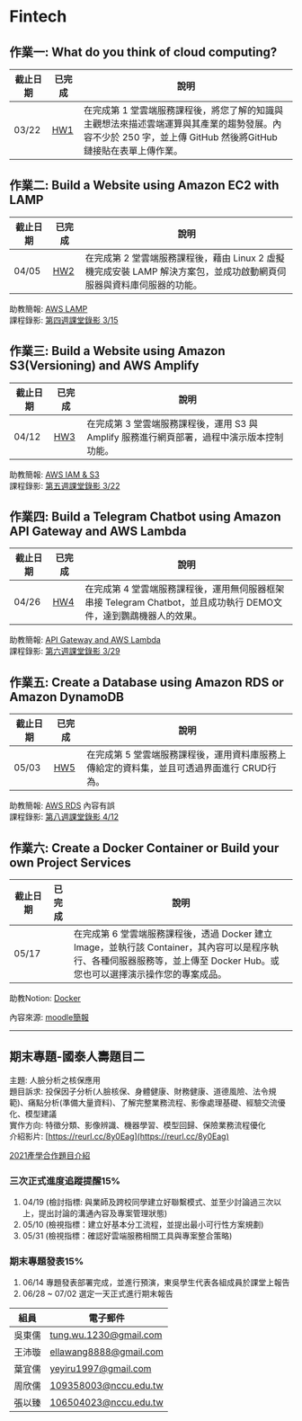 
# Fintech

## 作業一: What do you think of cloud computing?

| 截止日期 | 已完成 | 說明 | 
| --- | --- | --- |
| 03/22 | [HW1](https://github.com/tungwu1230/Fintech/tree/main/HW1) | 在完成第 1 堂雲端服務課程後，將您了解的知識與主觀想法來描述雲端運算與其產業的趨勢發展。內容不少於 250 字，並上傳 GitHub 然後將GitHub 鏈接貼在表單上傳作業。 |

## 作業二: Build a Website using Amazon EC2 with LAMP

| 截止日期 | 已完成 | 說明 |
| --- | --- | --- |
| 04/05 | [HW2](https://youtu.be/H0C-zJOY5sk) | 在完成第 2 堂雲端服務課程後，藉由 Linux 2 虛擬機完成安裝 LAMP 解決方案包，並成功啟動網頁伺服器與資料庫伺服器的功能。 |

助教簡報: [AWS LAMP](https://drive.google.com/file/d/1ysolgVFlpZTMhIPXL7sbdnSzjG5XUicN/view)  
課程錄影: [第四週課堂錄影 3/15](https://drive.google.com/drive/folders/1MaqK-3HvPeBFK-5OjdqAGHtW04jdkZnB)

## 作業三: Build a Website using Amazon S3(Versioning) and AWS Amplify

| 截止日期 | 已完成 | 說明 |
| --- | --- | --- |
| 04/12 | [HW3](https://youtu.be/PTqI3iaRK9Y) | 在完成第 3 堂雲端服務課程後，運用 S3 與Amplify 服務進行網頁部署，過程中演示版本控制功能。 |

 助教簡報: [AWS IAM & S3](https://drive.google.com/file/d/1zTAF-32yebhsIAqjfyM30cjMKl9lvbf-/view)  
 課程錄影: [第五週課堂錄影 3/22](https://drive.google.com/drive/folders/1piSFgvRxU3414lnz42Fdb2LaKsxnUQQd)

## 作業四: Build a Telegram Chatbot using Amazon API Gateway and AWS Lambda

| 截止日期 | 已完成 | 說明 |
| --- | --- | --- |
| 04/26 | [HW4](https://youtu.be/2smFjrxE--Q) | 在完成第 4 堂雲端服務課程後，運用無伺服器框架串接 Telegram Chatbot，並且成功執行 DEMO文件，達到鸚鵡機器人的效果。 |  

 助教簡報: [API Gateway and AWS Lambda](https://drive.google.com/file/d/1-AsnJmAldi_-gPnxdQcyBifScMmR_IBk/view)  
 課程錄影: [第六週課堂錄影 3/29](https://drive.google.com/drive/folders/1DilYy5s7VwQedzbzG-7fMtAd-PxLb3VE)

## 作業五: Create a Database using Amazon RDS or Amazon DynamoDB

| 截止日期 | 已完成 | 說明 |
| --- | --- | --- |
| 05/03 | [HW5](https://youtu.be/gvBtVgqwcWA) | 在完成第 5 堂雲端服務課程後，運用資料庫服務上傳給定的資料集，並且可透過界面進行 CRUD行為。 |  

助教簡報: [AWS RDS](https://drive.google.com/file/d/1-RPizv8fmWbJ5dP_zVY4JNuMLPS1ftLM/view) 內容有誤  
課程錄影: [第八週課堂錄影 4/12](https://drive.google.com/drive/folders/10YFAY4QlK26LZ0Y6eftc004cRrKSu1B-)

## 作業六: Create a Docker Container or Build your own Project Services

| 截止日期 | 已完成 | 說明 |
| --- | --- | --- |
| 05/17 |  | 在完成第 6 堂雲端服務課程後，透過 Docker 建立Image，並執行該 Container，其內容可以是程序執行、各種伺服器服務等，並上傳至 Docker Hub。或您也可以選擇演示操作您的專案成品。 |  

助教Notion: [Docker](https://www.notion.so/Docker-5cc2ffdbebd44dc1ab46ab1dfc31ebeb)

內容來源: [moodle簡報](https://drive.google.com/file/d/1RCUnZUk5qfb_ukjVjv5ievIR-3ZHs6Do/view)

---
## 期末專題-國泰人壽題目二  
主題: 人臉分析之核保應用  
題目訴求: 投保因子分析(人臉核保、身體健康、財務健康、道德風險、法令規範)、痛點分析(準備大量資料)、了解完整業務流程、影像處理基礎、經驗交流優化、模型建議  
實作方向: 特徵分類、影像辨識、機器學習、模型回歸、保險業務流程優化  
介紹影片: [https://reurl.cc/8y0Eag](https://reurl.cc/8y0Eag)  

[2021產學合作題目介紹](https://docs.google.com/presentation/d/e/2PACX-1vTgVktGm1OwqWspx_PkFQlhR6oqPFXTV5oj0JYOdR-guBzKBEbyXLfKKXRenI2HkhT4iHwYGStgoAIA/pub?start=false&loop=false&delayms=3000&slide=id.gc356cb2501_0_242)

### 三次正式進度追蹤提醒15%  
1. 04/19 (檢討指標: 與業師及跨校同學建立好聯繫模式、並至少討論過三次以上，提出討論的溝通內容及專案管理狀態)
2. 05/10 (檢視指標：建立好基本分工流程，並提出最小可行性方案規劃)  
3. 05/31 (檢視指標：確認好雲端服務相關工具與專案整合策略)

### 期末專題發表15%  
1. 06/14 專題發表部署完成，並進行預演，東吳學生代表各組成員於課堂上報告  
2. 06/28 ~ 07/02 選定一天正式進行期末報告  

| 組員 | 電子郵件 |
| --- | --- |
| 吳東儒 | tung.wu.1230@gmail.com |
| 王沛璇 | ellawang8888@gmail.com |
| 葉宜儒 | yeyiru1997@gmail.com |
| 周欣儒 | 109358003@nccu.edu.tw |
| 張以臻 | 106504023@nccu.edu.tw |

